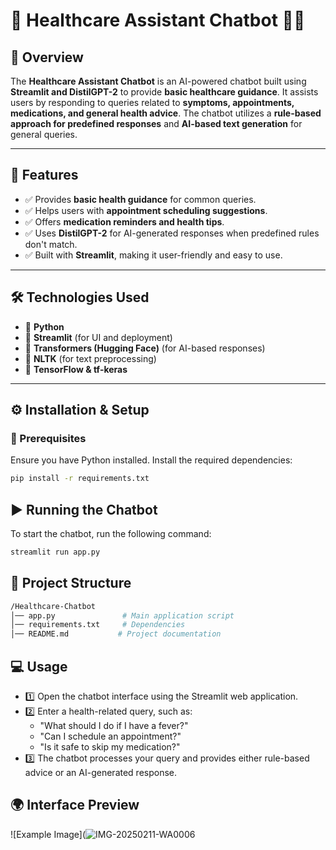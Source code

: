 # 🌟 Healthcare Assistant Chatbot 🏥🤖

## 🎯 Overview
The **Healthcare Assistant Chatbot** is an AI-powered chatbot built using **Streamlit and DistilGPT-2** to provide **basic healthcare guidance**. It assists users by responding to queries related to **symptoms, appointments, medications, and general health advice**. The chatbot utilizes a **rule-based approach for predefined responses** and **AI-based text generation** for general queries.

---

## 🚀 Features
- ✅ Provides **basic health guidance** for common queries.  
- ✅ Helps users with **appointment scheduling suggestions**.  
- ✅ Offers **medication reminders and health tips**.  
- ✅ Uses **DistilGPT-2** for AI-generated responses when predefined rules don't match.  
- ✅ Built with **Streamlit**, making it user-friendly and easy to use.  

---

## 🛠️ Technologies Used
- 🔹 **Python**  
- 🔹 **Streamlit** (for UI and deployment)  
- 🔹 **Transformers (Hugging Face)** (for AI-based responses)  
- 🔹 **NLTK** (for text preprocessing)  
- 🔹 **TensorFlow & tf-keras**  

---

## ⚙️ Installation & Setup
### 📌 Prerequisites
Ensure you have Python installed. Install the required dependencies:
```bash
pip install -r requirements.txt
```
## ▶️ Running the Chatbot
To start the chatbot, run the following command:
```bash
streamlit run app.py
```
## 📂 Project Structure
```bash
/Healthcare-Chatbot
│── app.py               # Main application script
│── requirements.txt     # Dependencies
│── README.md           # Project documentation
```
## 💻 Usage

- 1️⃣ Open the chatbot interface using the Streamlit web application.
- 2️⃣ Enter a health-related query, such as:
   - "What should I do if I have a fever?"
   - "Can I schedule an appointment?"
   - "Is it safe to skip my medication?"
- 3️⃣ The chatbot processes your query and provides either rule-based advice or an AI-generated response.
## 🌍 Interface Preview
![Example Image](![IMG-20250211-WA0006](https://postimg.cc/TpsHz7Bn)
